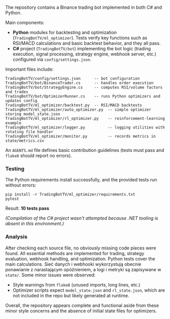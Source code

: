 The repository contains a Binance trading bot implemented in both C# and Python.

Main components:

* **Python** modules for backtesting and optimization (`TradingBotTV/ml_optimizer`). Tests verify key functions such as RSI/MACD calculations and basic backtest behavior, and they all pass.
* **C#** project (`TradingBotTV/bot`) implementing the bot logic (trading execution, signal processing, strategy engine, webhook server, etc.) configured via `config/settings.json`.

Important files include:

```
TradingBotTV/config/settings.json      -- bot configuration
TradingBotTV/bot/BinanceTrader.cs      -- handles order execution
TradingBotTV/bot/StrategyEngine.cs     -- computes RSI/volume factors and trades
TradingBotTV/bot/OptimizerRunner.cs    -- runs Python optimizers and updates config
TradingBotTV/ml_optimizer/backtest.py  -- RSI/MACD backtests
TradingBotTV/ml_optimizer/auto_optimizer.py  -- simple optimizer storing model_state.json
TradingBotTV/ml_optimizer/rl_optimizer.py    -- reinforcement-learning example
TradingBotTV/ml_optimizer/logger.py          -- logging utilities with rotating file handler
TradingBotTV/ml_optimizer/monitor.py         -- records metrics in state/metrics.csv
```

An `AGENTS.md` file defines basic contribution guidelines (tests must pass and `flake8` should report no errors).

### Testing
The Python requirements install successfully, and the provided tests run without errors:

```
pip install -r TradingBotTV/ml_optimizer/requirements.txt
pytest
```

Result: **10 tests pass**

*(Compilation of the C# project wasn’t attempted because .NET tooling is absent in this environment.)*

### Analysis
After checking each source file, no obviously missing code pieces were found. All essential methods are implemented for trading, strategy evaluation, webhook handling, and optimization. Python tests cover the main calculations. Sieć danych i webhooki wykorzystują obecnie ponawianie z narastającym opóźnieniem, a logi i metryki są zapisywane w `state/`. Some minor issues were observed:

* Style warnings from `flake8` (unused imports, long lines, etc.)
* Optimizer scripts expect `model_state.json` and `rl_state.json`, which are not included in the repo but likely generated at runtime.

Overall, the repository appears complete and functional aside from these minor style concerns and the absence of initial state files for optimizers.

